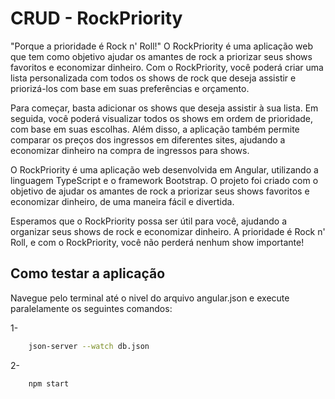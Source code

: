 # CRUD - RockPriority

"Porque a prioridade é Rock n' Roll!" O RockPriority é uma aplicação web que tem como objetivo ajudar os amantes de rock a priorizar seus shows favoritos e economizar dinheiro. Com o RockPriority, você poderá criar uma lista personalizada com todos os shows de rock que deseja assistir e priorizá-los com base em suas preferências e orçamento.

Para começar, basta adicionar os shows que deseja assistir à sua lista. Em seguida, você poderá visualizar todos os shows em ordem de prioridade, com base em suas escolhas. Além disso, a aplicação também permite comparar os preços dos ingressos em diferentes sites, ajudando a economizar dinheiro na compra de ingressos para shows.

O RockPriority é uma aplicação web desenvolvida em Angular, utilizando a linguagem TypeScript e o framework Bootstrap. O projeto foi criado com o objetivo de ajudar os amantes de rock a priorizar seus shows favoritos e economizar dinheiro, de uma maneira fácil e divertida.

Esperamos que o RockPriority possa ser útil para você, ajudando a organizar seus shows de rock e economizar dinheiro. A prioridade é Rock n' Roll, e com o RockPriority, você não perderá nenhum show importante!

## Como testar a aplicação

Navegue pelo terminal até o nivel do arquivo angular.json e execute paralelamente os seguintes comandos:

1-

```bash
    json-server --watch db.json
```
2-

```
    npm start
```